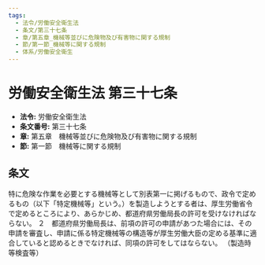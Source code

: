 ```yaml
---
tags:
  - 法令/労働安全衛生法
  - 条文/第三十七条
  - 章/第五章_機械等並びに危険物及び有害物に関する規制
  - 節/第一節_機械等に関する規制
  - 体系/労働安全衛生
---
```

# 労働安全衛生法 第三十七条

- **法令:** 労働安全衛生法
- **条文番号:** 第三十七条
- **章:** 第五章　機械等並びに危険物及び有害物に関する規制
- **節:** 第一節　機械等に関する規制

## 条文
特に危険な作業を必要とする機械等として別表第一に掲げるもので、政令で定めるもの（以下「特定機械等」という。）を製造しようとする者は、厚生労働省令で定めるところにより、あらかじめ、都道府県労働局長の許可を受けなければならない。
２　都道府県労働局長は、前項の許可の申請があつた場合には、その申請を審査し、申請に係る特定機械等の構造等が厚生労働大臣の定める基準に適合していると認めるときでなければ、同項の許可をしてはならない。
（製造時等検査等）


